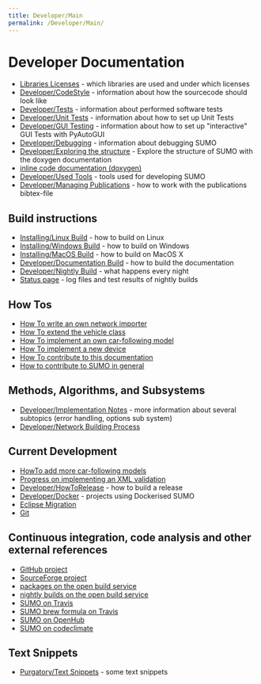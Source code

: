 ```yaml
---
title: Developer/Main
permalink: /Developer/Main/
---
```


# Developer Documentation

- [Libraries Licenses](../Libraries_Licenses.md) - which
  libraries are used and under which licenses
- [Developer/CodeStyle](CodeStyle.md) - information
  about how the sourcecode should look like
- [Developer/Tests](Tests.md) - information about
  performed software tests
- [Developer/Unit Tests](Unit_Tests.md) -
  information about how to set up Unit Tests
- [Developer/GUI Testing](GUI_Testing.md) -
  information about how to set up "interactive" GUI Tests with
  PyAutoGUI
- [Developer/Debugging](Debugging.md) - information
  about debugging SUMO
- [Developer/Exploring the structure](ExploringTheStructure.md) - Explore the structure of SUMO with the doxygen documentation
- [inline code documentation
  (doxygen)](http://sumo.dlr.de/daily/doxygen/)
- [Developer/Used Tools](Used_Tools.md) - tools used
  for developing SUMO
- [Developer/Managing Publications](Managing_Publications.md) - how to
  work with the publications bibtex-file

## Build instructions

- [Installing/Linux Build](../Installing/Linux_Build.md) - how to
  build on Linux
- [Installing/Windows Build](../Installing/Windows_Build.md) -
  how to build on Windows
- [Installing/MacOS Build](../Installing/MacOS_Build.md) - how to
  build on MacOS X
- [Developer/Documentation Build](Documentation_Build.md) - how to build the
  documentation
- [Developer/Nightly Build](Nightly_Build.md) - what
  happens every night
- [Status page](https://sumo.dlr.de/daily/) - log files and test
  results of nightly builds

## How Tos

- [How To write an own network importer](How_To/Net_Importer.md)
- [How To extend the vehicle class](How_To/Extend_Vehicles.md)
- [How To implement an own car-following model](How_To/Car-Following_Model.md)
- [How To implement a new device](How_To/Device.md)
- [How To contribute to this documentation](../FAQ.md#how_do_i_contribute_to_the_documentation)
- [How to contribute to SUMO in general](../FAQ.md#how_can_i_contribute_to_sumo)

## Methods, Algorithms, and Subsystems

- [Developer/Implementation Notes](Implementation_Notes.md) - more information
  about several subtopics (error handling, options sub system)
- [Developer/Network Building Process](Network_Building_Process.md)

## Current Development

- [HowTo add more car-following models](Implementation_Notes/Vehicle_Models.md)
- [Progress on implementing an XML validation](XML_Validation.md)
- [Developer/HowToRelease](HowToRelease.md) - how to
  build a release
- [Developer/Docker](Docker.md) - projects using
  Dockerised SUMO
- [Eclipse Migration](../Eclipse_Migration.md)
- [Git](../GitStuff.md)

## Continuous integration, code analysis and other external references

- [GitHub project](https://github.com/eclipse/sumo)
- [SourceForge project](https://sourceforge.net/projects/sumo/)
- [packages on the open build
  service](https://software.opensuse.org/package/sumo)
- [nightly builds on the open build
  service](https://build.opensuse.org/package/show/home%3Abehrisch/sumo_nightly)
- [SUMO on Travis](https://travis-ci.org/eclipse/sumo)
- [SUMO brew formula on
  Travis](https://travis-ci.org/dlr-ts/homebrew-sumo)
- [SUMO on OpenHub](https://www.openhub.net/p/sumo/)
- [SUMO on codeclimate](https://codeclimate.com/github/DLR-TS/sumo)

## Text Snippets

- [Purgatory/Text Snippets](../Purgatory/Text_Snippets.md) - some
  text snippets
